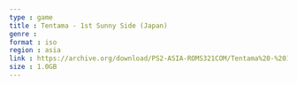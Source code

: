 ```yaml
---
type : game
title : Tentama - 1st Sunny Side (Japan)
genre : 
format : iso
region : asia
link : https://archive.org/download/PS2-ASIA-ROMS321COM/Tentama%20-%201st%20Sunny%20Side%20%28Japan%29.7z
size : 1.0GB
---
```

